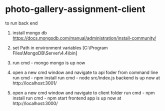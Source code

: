 # photo-gallery-assignment-client

to run back end

1. install mongo db
https://docs.mongodb.com/manual/administration/install-community/

2. set Path in environment variables [C:\Program Files\MongoDB\Server\4.4\bin]

3. run cmd -  mongo
   mongo is up now

4. open a new cmd window and navigate to api foder from command line
  run cmd - npm install
  run cmd - node src/index.js
  backend is up now at http://localhost:3001/
  
5. open a new cmd window and navigate to client folder
  run cmd - npm install
  run cmd - npm start
  frontend app is up now at http://localhost:3000/
 

